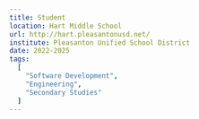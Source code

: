 ```yaml
---
title: Student
location: Hart Middle School
url: http://hart.pleasantonusd.net/
institute: Pleasanton Unified School District
date: 2022-2025
tags:
  [
    "Software Development",
    "Engineering",
    "Secondary Studies"
  ]
---
```

